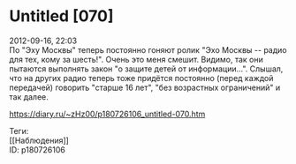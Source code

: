 Untitled [070]
===============

   
 2012-09-16, 22:03   
  По "Эху Москвы" теперь постоянно гоняют ролик "Эхо Москвы -- радио для тех, кому за шесть!". Очень это меня смешит. Видимо, так они пытаются выполнять закон "о защите детей от информации...". Слышал, что на других радио теперь тоже придётся постоянно (перед каждой передачей) говорить "старше 16 лет", "без возрастных ограничений" и так далее.   
    
 <https://diary.ru/~zHz00/p180726106_untitled-070.htm>   
   
 Теги:   
 [[Наблюдения]]   
 ID: p180726106